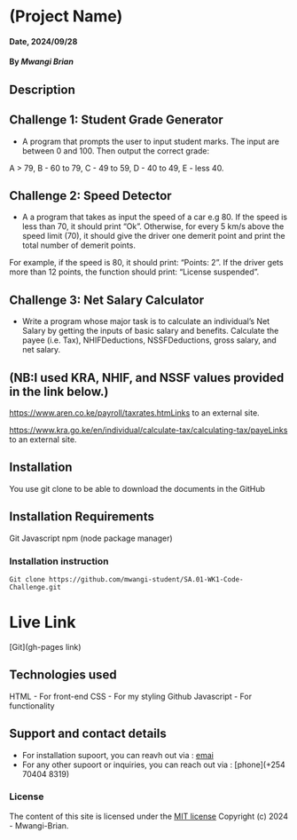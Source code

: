 # (Project Name)

#### Date, 2024/09/28

#### By *Mwangi Brian*

## Description

## Challenge 1: Student Grade Generator
-  A program that prompts the user to input student marks. The input are between 0 and 100. Then output the correct grade: 

A > 79, B - 60 to 79, C -  49 to 59, D - 40 to 49, E - less 40.

## Challenge 2: Speed Detector
- A a program that takes as input the speed of a car e.g 80. If the speed is less than 70, it should print “Ok”. Otherwise, for every 5 km/s above the speed limit (70), it should give the driver one demerit point and print the total number of demerit points.

For example, if the speed is 80, it should print: “Points: 2”. If the driver gets more than 12 points, the function should print: “License suspended”.

## Challenge 3: Net Salary Calculator
- Write a program whose major task is to calculate an individual’s Net Salary by getting the inputs of basic salary and benefits. Calculate the payee (i.e. Tax), NHIFDeductions, NSSFDeductions, gross salary, and net salary.

## (NB:I used KRA, NHIF, and NSSF values provided in the link below.)

https://www.aren.co.ke/payroll/taxrates.htmLinks to an external site.  

https://www.kra.go.ke/en/individual/calculate-tax/calculating-tax/payeLinks to an external site.


## Installation
You use git clone to be able to download the documents in the GitHub

## Installation Requirements
Git
Javascript
npm (node package manager)

### Installation instruction
```
Git clone https://github.com/mwangi-student/SA.01-WK1-Code-Challenge.git

```

# Live Link
[Git](gh-pages link)

## Technologies used
HTML - For front-end
CSS - For my styling
Github 
Javascript - For functionality

## Support and contact details
- For installation supoort, you can reavh out via : [emai](wambuimwangibrian@gmail.com)
- For any other supoort or inquiries, you can reach out via : [phone](+254 70404 8319)


### License
The content of this site is licensed under the [MIT license]()
Copyright (c) 2024 - Mwangi-Brian.
